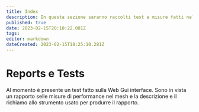 ```yaml
---
title: Index
description: In questa sezione saranno raccolti test e misure fatti nel mesh
published: true
date: 2023-02-15T20:10:22.001Z
tags: 
editor: markdown
dateCreated: 2023-02-15T18:25:10.281Z
---
```


# Reports e Tests
Al momento è presente un test fatto sulla Web Gui interface. Sono in vista un rapporto selle misure di performance nel mesh e la descrizione e il richiamo allo strumento usato per produrre il rapporto.
